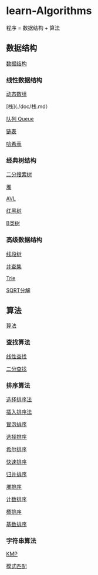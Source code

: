 # learn-Algorithms

程序 = 数据结构 + 算法

## 数据结构

[数据结构](./doc/数据结构.md)

### 线性数据结构

[动态数组]()

[栈](./doc/栈.md）

[队列 Queue](./doc/队列.md)

[链表](./doc/链表.md)

[哈希表]()

### 经典树结构

[二分搜索树]()

[堆]()

[AVL]()

[红黑树]()

[B类树]()

### 高级数据结构

[线段树]()

[并查集]()

[Trie]()

[SQRT分解]()

## 算法

[算法](./doc/算法.md)

### 查找算法

[线性查找]()

[二分查找]()

### 排序算法

[选择排序法]()

[插入排序法]()

[冒泡排序]()

[选择排序]()

[希尔排序]()

[快速排序]()

[归并排序]()

[堆排序]()

[计数排序]()

[桶排序]()

[基数排序]()

### 字符串算法

[KMP]()

[模式匹配]()